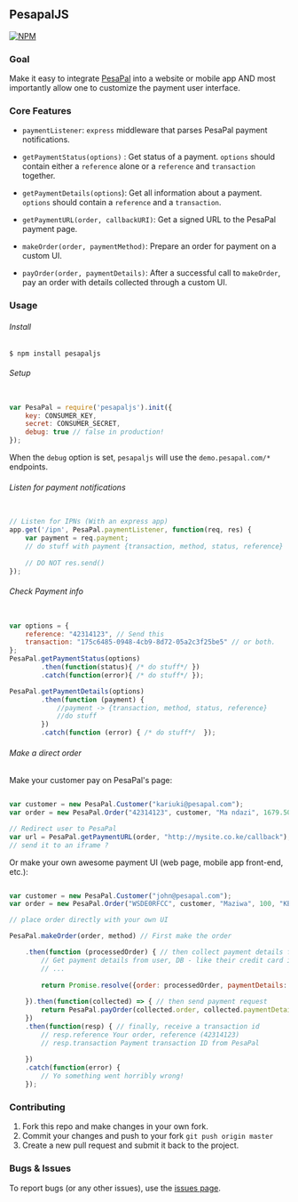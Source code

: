 ## PesapalJS

[![NPM](https://nodei.co/npm/pesapaljs.png?downloads=true&downloadRank=true&stars=true)](https://www.npmjs.org/package/pesapaljs)

### Goal

Make it easy to integrate [PesaPal](https://www.pesapal.com) into a website or mobile app AND most importantly allow one
to customize the payment user interface.

### Core Features
- `paymentListener`: `express` middleware that parses PesaPal payment notifications.

- `getPaymentStatus(options)` : Get status of a payment. `options` should contain either a `reference` alone or a `reference` and `transaction` together.

- `getPaymentDetails(options`): Get all information about a payment. `options` should contain a `reference` and a `transaction`.

- `getPaymentURL(order, callbackURI)`: Get a signed URL to the PesaPal payment page.

- `makeOrder(order, paymentMethod)`: Prepare an order for payment on a custom UI.

- `payOrder(order, paymentDetails)`: After a successful call to `makeOrder`, pay an order with details collected through a custom UI.

### Usage

###### Install

```shell
$ npm install pesapaljs
```

###### Setup
```javascript

var PesaPal = require('pesapaljs').init({
    key: CONSUMER_KEY,
    secret: CONSUMER_SECRET,
    debug: true // false in production!
});

```
When the `debug` option is set, `pesapaljs` will use the `demo.pesapal.com/*` endpoints.
    
###### Listen for payment notifications
```javascript

// Listen for IPNs (With an express app)
app.get('/ipn', PesaPal.paymentListener, function(req, res) { 
    var payment = req.payment;
    // do stuff with payment {transaction, method, status, reference}
    
    // DO NOT res.send()
});

```
    
###### Check Payment info
```javascript

var options = {
    reference: "42314123", // Send this
    transaction: "175c6485-0948-4cb9-8d72-05a2c3f25be5" // or both.
};
PesaPal.getPaymentStatus(options)
        .then(function(status){ /* do stuff*/ })
        .catch(function(error){ /* do stuff*/ });

PesaPal.getPaymentDetails(options)
        .then(function (payment) {
            //payment -> {transaction, method, status, reference}
            //do stuff
        })
        .catch(function (error) { /* do stuff*/  });

```
    
###### Make a direct order
Make your customer pay on PesaPal's page:

```javascript

var customer = new PesaPal.Customer("kariuki@pesapal.com");
var order = new PesaPal.Order("42314123", customer, "Ma ndazi", 1679.50, "KES", "MERCHANT");

// Redirect user to PesaPal
var url = PesaPal.getPaymentURL(order, "http://mysite.co.ke/callback");
// send it to an iframe ?

```

Or make your own awesome payment UI (web page, mobile app front-end, etc.):

```javascript

var customer = new PesaPal.Customer("john@pesapal.com");
var order = new PesaPal.Order("WSDE0RFCC", customer, "Maziwa", 100, "KES", "MERCHANT");

// place order directly with your own UI

PesaPal.makeOrder(order, method) // First make the order

    .then(function (processedOrder) { // then collect payment details from user
        // Get payment details from user, DB - like their credit card info ;) or whatever
        // ...
        
        return Promise.resolve({order: processedOrder, paymentDetails: new PesaPal.MobileMoney("254728988983","DEWEDWED")});
        
    }).then(function(collected) => { // then send payment request
        return PesaPal.payOrder(collected.order, collected.paymentDetails)
    })
    .then(function(resp) { // finally, receive a transaction id
        // resp.reference Your order, reference (42314123)
        // resp.transaction Payment transaction ID from PesaPal
        
    })
    .catch(function(error) {
        // Yo something went horribly wrong!
    });
```

### Contributing

1. Fork this repo and make changes in your own fork.
2. Commit your changes and push to your fork `git push origin master`
3. Create a new pull request and submit it back to the project.


### Bugs & Issues

To report bugs (or any other issues), use the [issues page](https://github.com/aksalj/pesapaljs/issues).
